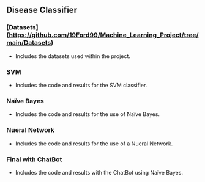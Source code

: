 ## Disease Classifier
### [Datasets] (https://github.com/19Ford99/Machine_Learning_Project/tree/main/Datasets)

- Includes the datasets used within the project.

### SVM

- Includes the code and results for the SVM classifier.

### Naïve Bayes

- Includes the code and results for the use of Naïve Bayes.

### Nueral Network

- Includes the code and results for the use of a Nueral Network.

### Final with ChatBot

- Includes the code and results with the ChatBot using Naïve Bayes.
